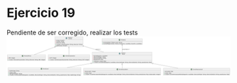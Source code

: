 # Ejercicio 19
Pendiente de ser corregido, realizar los tests
![Diagrama UML](./diagrama_v2_uml.png)
